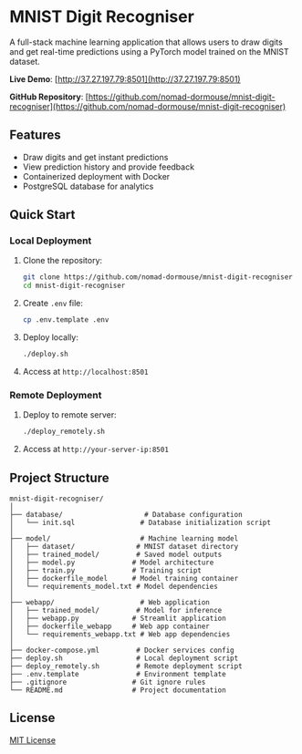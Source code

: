# MNIST Digit Recogniser

A full-stack machine learning application that allows users to draw digits and get real-time predictions using a PyTorch model trained on the MNIST dataset.

**Live Demo**: [http://37.27.197.79:8501](http://37.27.197.79:8501)

**GitHub Repository**: [https://github.com/nomad-dormouse/mnist-digit-recogniser](https://github.com/nomad-dormouse/mnist-digit-recogniser)

## Features

- Draw digits and get instant predictions
- View prediction history and provide feedback
- Containerized deployment with Docker
- PostgreSQL database for analytics

## Quick Start

### Local Deployment

1. Clone the repository:
   ```bash
   git clone https://github.com/nomad-dormouse/mnist-digit-recogniser
   cd mnist-digit-recogniser
   ```

2. Create `.env` file:
   ```bash
   cp .env.template .env
   ```

3. Deploy locally:
   ```bash
   ./deploy.sh
   ```

4. Access at `http://localhost:8501`

### Remote Deployment

1. Deploy to remote server:
   ```bash
   ./deploy_remotely.sh
   ```

2. Access at `http://your-server-ip:8501`

## Project Structure

```
mnist-digit-recogniser/
│
├── database/                    # Database configuration
│   └── init.sql                # Database initialization script
│
├── model/                      # Machine learning model
│   ├── dataset/               # MNIST dataset directory
│   ├── trained_model/         # Saved model outputs
│   ├── model.py              # Model architecture
│   ├── train.py              # Training script
│   ├── dockerfile_model      # Model training container
│   └── requirements_model.txt # Model dependencies
│
├── webapp/                     # Web application
│   ├── trained_model/         # Model for inference
│   ├── webapp.py             # Streamlit application
│   ├── dockerfile_webapp     # Web app container
│   └── requirements_webapp.txt # Web app dependencies
│
├── docker-compose.yml         # Docker services config
├── deploy.sh                  # Local deployment script
├── deploy_remotely.sh         # Remote deployment script
├── .env.template              # Environment template
├── .gitignore                # Git ignore rules
└── README.md                 # Project documentation
```

## License

[MIT License](LICENSE)

